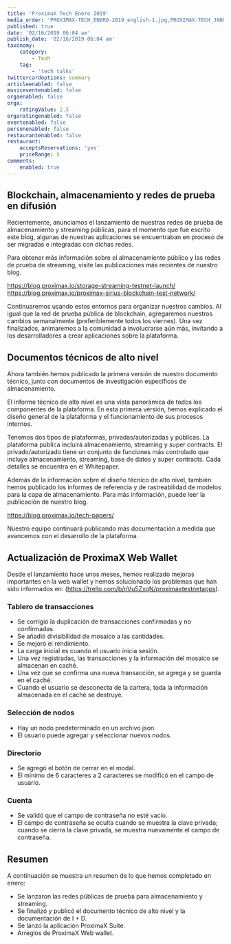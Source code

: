 ```yaml
---
title: 'ProximaX Tech Enero 2019'
media_order: 'PROXIMAX-TECH_ENERO-2019_english-1.jpg,PROXIMAX-TECH_JANUARY-2019_english - 1--1 (1) .jpg'
published: true
date: '02/16/2019 06:04 am'
publish_date: '02/16/2019 06:04 am'
taxonomy:
    category:
        - Tech
    tag:
        - 'tech talks'
twittercardoptions: summary
articleenabled: false
musiceventenabled: false
orgaenabled: false
orga:
    ratingValue: 2.5
orgaratingenabled: false
eventenabled: false
personenabled: false
restaurantenabled: false
restaurant:
    acceptsReservations: 'yes'
    priceRange: $
comments:
    enabled: true
---
```


## Blockchain, almacenamiento y redes de prueba en difusión

Recientemente, anunciamos el lanzamiento de nuestras redes de prueba de almacenamiento y streaming públicas, para el momento que fue escrito este blog, algunas de nuestras aplicaciones se encuentraban en proceso de ser migradas e integradas con dichas redes.

Para obtener más información sobre el almacenamiento público y las redes de prueba de streaming, visite las publicaciones más recientes de nuestro blog.

https://blog.proximax.io/storage-streaming-testnet-launch/
https://blog.proximax.io/proximax-sirius-blockchain-test-network/

Continuaremos usando estos entornos para organizar nuestros cambios. Al igual que la red de prueba pública de blockchain, agregaremos nuestros cambios semanalmente (preferiblemente todos los viernes). Una vez finalizados, animaremos a la comunidad a involucrarse aún más, invitando a los desarrolladores a crear aplicaciones sobre la plataforma.

## Documentos técnicos de alto nivel
Ahora también hemos publicado la primera versión de nuestro documento técnico, junto con documentos de investigación específicos de almacenamiento.

El informe técnico de alto nivel es una vista panorámica de todos los componentes de la plataforma. En esta primera versión, hemos explicado el diseño general de la plataforma y el funcionamiento de sus procesos internos.

Tenemos dos tipos de plataformas, privadas/autorizadas y públicas. La plataforma pública incluirá almacenamiento, streaming y super contracts. El privado/autorizado tiene un conjunto de funciones más controlado que incluye almacenamiento, streaming, base de datos y super contracts. Cada detalles se encuentra en el Whitepaper.

Además de la información sobre el diseño técnico de alto nivel, también hemos publicado los informes de referencia y de rastreabilidad de modelos para la capa de almacenamiento. Para más información, puede leer la publicación de nuestro blog.

https://blog.proximax.io/tech-papers/

Nuestro equipo continuará publicando más documentación a medida que avancemos con el desarrollo de la plataforma.

## Actualización de ProximaX Web Wallet
Desde el lanzamiento hace unos meses, hemos realizado mejoras importantes en la web wallet y hemos solucionado los problemas que han sido informados en: (https://trello.com/b/nVu5ZxqN/proximaxtestnetapps).

### Tablero de transacciones
* Se corrigió la duplicación de transacciones confirmadas y no confirmadas.
* Se añadió divisibilidad de mosaico a las cantidades.
* Se mejoró el rendimiento.
* La carga inicial es cuando el usuario inicia sesión.
* Una vez registradas, las transacciones y la información del mosaico se almacenan en caché.
* Una vez que se confirma una nueva transacción, se agrega y se guarda en el caché.
* Cuando el usuario se desconecta de la cartera, toda la información almacenada en el caché se destruye.

### Selección de nodos
* Hay un nodo predeterminado en un archivo json.
* El usuario puede agregar y seleccionar nuevos nodos.

### Directorio
* Se agregó el botón de cerrar en el modal.
* El mínimo de 6 caracteres a 2 caracteres se modificó en el campo de usuario.

### Cuenta
* Se validó que el campo de contraseña no esté vacío.
* El campo de contraseña se oculta cuando se muestra la clave privada; cuando se cierra la clave privada, se muestra nuevamente el campo de contraseña.

## Resumen
A continuación se muestra un resumen de lo que hemos completado en enero:

* Se lanzaron las redes públicas de prueba para almacenamiento y streaming.
* Se finalizó y publicó el documento técnico de alto nivel y la documentación de I + D.
* Se lanzó la aplicación ProximaX Suite.
* Arreglos de ProximaX Web wallet.